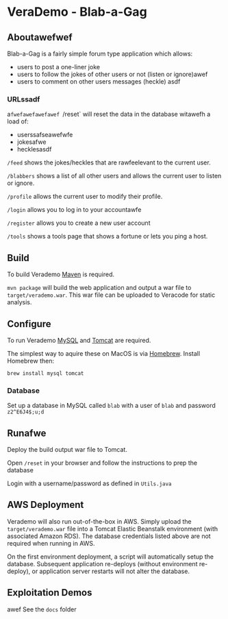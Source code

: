 # VeraDemo - Blab-a-Gag

## Aboutawefwef

Blab-a-Gag is a fairly simple forum type application which allows:
 - users to post a one-liner joke
 - users to follow the jokes of other users or not (listen or ignore)awef
 - users to comment on other users messages (heckle)
 asdf
### URLssadf
a`fwefawefawefawef
`/reset` will reset the data in the database witawefh a load of:
 - userssafseawefwfe
 - jokesafwe
 - hecklesasdf
  
`/feed` shows the jokes/heckles that are rawfeelevant to the current user.

`/blabbers` shows a list of all other users and allows the current user to listen or ignore.

`/profile` allows the current user to modify their profile.

`/login` allows you to log in to your accountawfe

`/register` allows you to create a new user account

`/tools` shows a tools page that shows a fortune or lets you ping a host.


## Build

To build Verademo [Maven](https://maven.apache.org) is required.

`mvn package` will build the web application and output a war file to `target/verademo.war`. This war file can be uploaded to Veracode for static analysis.

## Configure

To run Verademo [MySQL](https://www.mysql.com/) and [Tomcat](https://tomcat.apache.org/) are required.

The simplest way to aquire these on MacOS is via [Homebrew](http://brew.sh/). Install Homebrew then:

    brew install mysql tomcat

### Database

Set up a database in MySQL called `blab` with a user of `blab` and password `z2^E6J4$;u;d`
 
## Runafwe

Deploy the build output war file to Tomcat.

Open `/reset` in your browser and follow the instructions to prep the database

Login with a username/password as defined in `Utils.java`

## AWS Deployment

Verademo will also run out-of-the-box in AWS. Simply upload the `target/verademo.war` file into a Tomcat Elastic Beanstalk environment (with associated Amazon RDS). The database credentials listed above are not required when running in AWS.

On the first environment deployment, a script will automatically setup the database. Subsequent application re-deploys (without environment re-deploy), or application server restarts will not alter the database.

## Exploitation Demos
awef
See the `docs` folder



